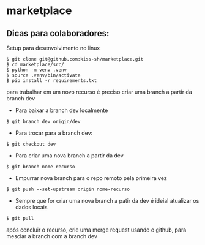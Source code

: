 marketplace
===========

Dicas para colaboradores:
-------------------------
Setup para desenvolvimento no linux
```console
$ git clone git@github.com:kiss-sh/marketplace.git
$ cd marketplace/src/
$ python -m venv .venv
$ source .venv/bin/activate
$ pip install -r requirements.txt
```

para trabalhar em um novo recurso é preciso criar uma branch a partir da branch dev

* Para baixar a branch dev localmente
```console
$ git branch dev origin/dev
```

* Para trocar para a branch dev:
```console
$ git checkout dev
```

* Para criar uma nova branch a partir da dev
```console
$ git branch nome-recurso
```

* Empurrar nova branch para o repo remoto pela primeira vez
```console
$ git push --set-upstream origin nome-recurso
```

* Sempre que for criar uma nova branch a patir da dev é ideial atualizar os dados locais
```console
$ git pull
```

após concluir o recurso, crie uma merge request usando o github, para mesclar a branch com a branch dev